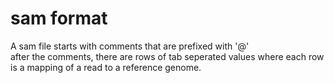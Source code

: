 # sam format
A sam file starts with comments that are prefixed with '@'  
after the comments, there are rows of tab seperated values where each row is a mapping of a read to a reference genome.  
